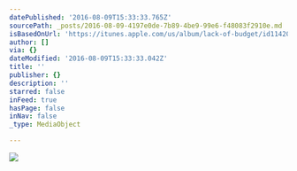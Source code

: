 ```yaml
---
datePublished: '2016-08-09T15:33:33.765Z'
sourcePath: _posts/2016-08-09-4197e0de-7b89-4be9-99e6-f48083f2910e.md
isBasedOnUrl: 'https://itunes.apple.com/us/album/lack-of-budget/id1142079201'
author: []
via: {}
dateModified: '2016-08-09T15:33:33.042Z'
title: ''
publisher: {}
description: ''
starred: false
inFeed: true
hasPage: false
inNav: false
_type: MediaObject

---
```

![](https://the-grid-user-content.s3-us-west-2.amazonaws.com/cf6efbac-fdda-4f95-ac69-abf5e549f00c.jpg)
